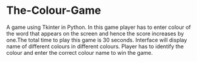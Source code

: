 # The-Colour-Game
A game using Tkinter in Python.
In this game player has to enter colour of the word that appears on the screen and hence the score increases by one.The total time to play this game is 30 seconds. Interface will display name of different colours in different colours. Player has to identify the colour and enter the correct colour name to win the game.
